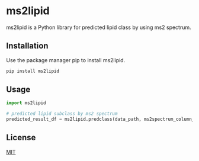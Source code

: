 # ms2lipid

ms2lipid is a Python library for predicted lipid class by using ms2 spectrum.

## Installation

Use the package manager pip to install ms2lipid.

```bash
pip install ms2lipid
```

## Usage

```python
import ms2lipid

# predicted lipid subclass by ms2 spectrum
predicted_result_df = ms2lipid.predclass(data_path, ms2spectrum_column_name, precurcerion_column_name, ionmode)

```

## License

[MIT](https://choosealicense.com/licenses/mit/)
